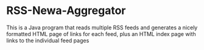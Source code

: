 # RSS-Newa-Aggregator
 This is a Java program that reads multiple RSS feeds and generates a nicely formatted HTML page of links for each feed, plus an HTML index page with links to the individual feed pages
